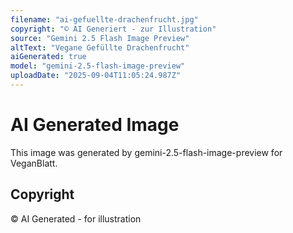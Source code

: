 ```yaml
---
filename: "ai-gefuellte-drachenfrucht.jpg"
copyright: "© AI Generiert - zur Illustration"
source: "Gemini 2.5 Flash Image Preview"
altText: "Vegane Gefüllte Drachenfrucht"
aiGenerated: true
model: "gemini-2.5-flash-image-preview"
uploadDate: "2025-09-04T11:05:24.987Z"
---
```


# AI Generated Image

This image was generated by gemini-2.5-flash-image-preview for VeganBlatt.

## Copyright
© AI Generated - for illustration
